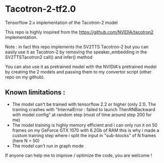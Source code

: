 # Tacotron-2-tf2.0

Tensorflow 2.x implementation of the Tacotron-2 model

This repo is highly inspired from the https://github.com/NVIDIA/tacotron2 implementation.

Note : in fact this repo implements the SV2TTS Tacotron-2 but you can easily use it as Tacotron-2 by removing the speaker_embedding in the SV2TTSTacotron2 call() and infer() method

You can also use it as pretrained model with the NVIDIA's pretrained model by creating the 2 models and passing them to my convertor script (other repo on my github). 

## Known limitations : 

- The model can't be trained with tensorflow 2.2 or higher (only 2.1). The training crashes with "InternalError : failed to launch ThenRNBackward with model config" at random step (most of time around step 200 for me)
- The model training is highly memory efficient and i can only run it on 50 frames on my GeForce GTX 1070 with 6.2Gb of RAM this is why i made a custom training step where i split the input in "sub-blocks" of N frames (here N = 50)
- The model can't run in graph mode

If anyone can help me to improve / optimize the code, you are welcome !
